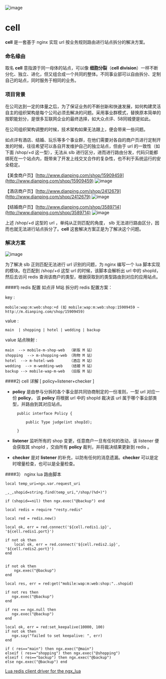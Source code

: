 ![image](http://img.hb.aicdn.com/9ed1767a2c2f192f5a5c163427eef415c9fea61d863b-ZnhCjX_fw658)
# cell
**cell** 是一套基于 nginx 实现 url 按业务规则路由进行站点拆分的解决方案。



### 命名缘由

取名 **cell** 意指源于同一母体的站点，可以像 **细胞分裂**（**cell division**）一样不断分化、独立、进化，但又组合成一个共同的整体。不同事业部可以自由拆分、定制自己的站点，同时服务于相同的业务。



### 项目背景

在公司达到一定的体量之后，为了保证业务的不断创新和快速发展，如何构建灵活自主的组织架构是每个公司必须去解决的问题。采用事业群模式，替换原本简单的按职能划分，是很多互联网企业的最终选择，如大众点评、58同城便是如此。

在公司组织架构调整的时候，技术架构如果无法跟上，便会带来一些问题。

如点评有酒店、结婚、玩乐等多个事业群，在他们需要对各自的商户页进行定制开发的时候，往往希望可以各自开发维护自己的独立站点，但由于 url 的一致性（如下面 /shop/+d 这一型），无法从 slb 进行区分，进而进行路由分发，代码只能都绑死在一个站点内，既带来了开发上线交叉合作的复杂性，也不利于系统运行的安全稳定。

【美食商户页】[http://www.dianping.com/shop/15909459](http://www.dianping.com/shop/15909459)
![image](http://img.hb.aicdn.com/cfea63bd698fda1c502f2b4b7a1ac48a4a00c2d55a779-CtBCJp_fw658)

【酒店商户页】[http://www.dianping.com/shop/2412679](http://www.dianping.com/shop/2412679)
![image](http://img.hb.aicdn.com/2bd3e80a80302b1092a686a3e3c6fb95e3fd894a64890-b5RUTx_fw658)

【结婚商户页】[http://www.dianping.com/shop/3589714](http://www.dianping.com/shop/3589714)
![image](http://img.hb.aicdn.com/869009703c17bd8450f83148c1e5be3e586d6eee93ca1-PjpL6T_fw658)

上述 /shop/+d 这型的 url ，单纯从正则匹配的角度， slb 无法进行路由区分，因而也就无法进行站点拆分了。**cell** 这套解决方案正是为了解决这个问题。 



### 解决方案

![image](http://img.hb.aicdn.com/31bf7e5848d4ee7cb0b3a4dde02df329f8e44d08c037-73eRzB_fw658)

为了解决 slb 正则匹配无法进行 url 识别的问题，为 nginx 编写一个 lua 脚本实现的模块。在匹配到 /shop/+d 这型 url 的时候，该脚本会解析出 url 中的 shopId，然后去访问 redis 查询该商户的类型，根据获取到的类型路由到对应的应用站点。


####1) redis 配置
如点评 M站 拆分的 redis 配置方案：

key :  

	mobile:wap:m:web:shop:+d (如 mobile:wap:m:web:shop:15909459 ~ http://m.dianping.com/shop/15909459) 
 
value :  

	main  | shopping | hotel | wedding | backup

value 站点映射 :

	main  --> mobile-m-shop-web  （新版 M 站）
    shopping  --> m-shopping-web （购物 M 站）
    hotel  --> m-hotel-web       （酒店 M 站）
    wedding  --> m-wedding-web   （结婚 M 站）
    backup --> mobile-wap-m-web  （旧版 M 站）
	
	
	
####2) cell 详解 [ policy+listener+checker ]

* **policy** 是由参与分拆的各个事业部共同协商制定的一份准则，一型 url 对应一份 **policy**， 该 **policy** 将根据 url 中的 shopId 裁决该 url 属于哪个事业部类型，并路由到其对应站点。
		
		public interface Policy {

    		public Type judge(int shopId);

		}


* **listener** 监听所有的 shop 变更，任意商户一旦有任何的改动，该 listener 便会获取其 shopId ，交由所有 **policy** 裁判，并将裁决结果更新到 redis 。

* **checker** 是对 **listener** 的补充，以防有任何的消息遗漏。**checker** 可以是定时增量检查，也可以是全量检查。

####3） nginx lua 路由脚本 
	
	
	local temp_uri=ngx.var.request_uri

	_,_,shopid=string.find(temp_uri,"/shop/(%d+)")

	if (shopid==nil) then ngx.exec("@backup") end

	local redis = require "resty.redis"

	local red = redis.new()

	local ok, err = red.connect('${cell.redis1.ip}', '${cell.redis1.port}')

	if not ok then
		local ok, err = red.connect('${cell.redis2.ip}', '${cell.redis2.port}')
	end

	
	if not ok then
   		ngx.exec("@backup")
	end
	
	local res, err = red:get("mobile:wap:m:web:shop:"..shopid)
	
	if not res then
   	   ngx.exec("@backup")
	end

	if res == ngx.null then 
   	   ngx.exec("@backup")
	end  

	local ok, err = red:set_keepalive(10000, 100)
	if not ok then
       ngx.say("failed to set keepalive: ", err)
	end

	if ( res=="main") then ngx.exec("@main")
	elseif ( res=="shopping") then ngx.exec("@shopping")
	elseif ( res=="backup") then ngx.exec("@backup")
	else ngx.exec("@backup") end

[Lua redis client driver for the ngx_lua](https://github.com/openresty/lua-resty-redis)

	

    